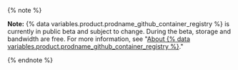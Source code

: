 {% note %}

**Note:** {% data variables.product.prodname_github_container_registry %} is currently in public beta and subject to change. During the beta, storage and bandwidth are free. For more information, see "[About {% data variables.product.prodname_github_container_registry %}](/packages/getting-started-with-github-container-registry/about-github-container-registry)."

{% endnote %}
